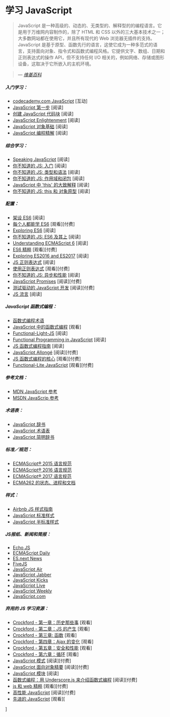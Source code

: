 # 学习 JavaScript

> JavaScript 是一种高级的、动态的、无类型的、解释型的的编程语言。它是用于万维网内容制作的，除了 HTML 和 CSS 以外的三大基本技术之一；大多数网站都在使用它，并且所有现代的 Web 浏览器无插件的支持。JavaScript 是基于原型、函数先行的语言，这使它成为一种多范式的语言，支持面向对象、指令式和函数式编程风格。它提供文字、数组、日期和正则表达式的操作 API，但不支持任何 I/O 相关的，例如网络、存储或图形设备，这取决于它所嵌入的主机环境。

><cite>&#8212; [维基百科](https://en.wikipedia.org/wiki/JavaScript)</cite>

##### 入门学习：

* [codecademy.com JavaScript](https://www.codecademy.com/en/tracks/javascript) [互动]
* [JavaScript 第一步](https://developer.mozilla.org/en-US/docs/Learn/JavaScript/First_steps) [阅读]
* [创建 JavaScript 代码块](https://developer.mozilla.org/en-US/docs/Learn/JavaScript/Building_blocks) [阅读]
* [JavaScript Enlightenment](http://www.javascriptenlightenment.com/) [阅读]
* [JavaScript 对象基础](https://developer.mozilla.org/en-US/docs/Learn/JavaScript/Objects/Basics) [阅读]
* [JavaScript 编程精解](http://eloquentjavascript.net/) [阅读]

##### 综合学习：

* [Speaking JavaScript](http://speakingjs.com/es5/index.html) [阅读]
* [你不知道的 JS: 入门](https://github.com/getify/You-Dont-Know-JS/blob/master/up%20&%20going/README.md#you-dont-know-js-up--going) [阅读]
* [你不知道的 JS: 类型和语法](https://github.com/getify/You-Dont-Know-JS/blob/master/types%20&%20grammar/README.md#you-dont-know-js-types--grammar) [阅读]
* [你不知道的 JS: 作用域和闭包](https://github.com/getify/You-Dont-Know-JS/blob/master/scope%20&%20closures/README.md#you-dont-know-js-scope--closures) [阅读]
* [JavaScript 中 'this' 的大致解释](http://rainsoft.io/gentle-explanation-of-this-in-javascript/) [阅读]
* [你不知道的 JS: this 和 对象原型](https://github.com/getify/You-Dont-Know-JS/blob/master/this%20&%20object%20prototypes/README.md#you-dont-know-js-this--object-prototypes) [阅读]

##### 配置：

* [架设 ES6](https://leanpub.com/setting-up-es6) [阅读]
* [每个人都能学 ES6](https://es6.io/) [观看][付费]
* [Exploring ES6](http://exploringjs.com/es6.html) [阅读]
* [你不知道的 JS: ES6 及其上](https://github.com/getify/You-Dont-Know-JS/blob/master/es6%20&%20beyond/README.md#you-dont-know-js-es6--beyond) [阅读]
* [Understanding ECMAScript 6](https://www.amazon.com/Understanding-ECMAScript-Definitive-JavaScript-Developers/dp/1593277571/ref=as_li_ss_tl?&_encoding=UTF8&tag=fronenddevejo-20&linkCode=ur2&linkId=1ca4f5f23b42aeadad0990ab3bf91ca7&camp=1789&creative=9325) [阅读]
* [ES6 精粹](https://frontendmasters.com/courses/es6-right-parts/) [观看][付费]
* [Exploring ES2016 and ES2017](http://exploringjs.com/es2016-es2017.html) [阅读]
* [JS 正则表达式](http://codylindley.com/techpro/2013_05_14__javascript-regular-expression-/) [阅读]
* [使用正则表达式](http://www.lynda.com/Regular-Expressions-tutorials/Using-Regular-Expressions/85870-2.html) [观看][付费]
* [你不知道的 JS: 异步和性能](https://github.com/getify/You-Dont-Know-JS/blob/master/async%20&%20performance/README.md#you-dont-know-js-async--performance) [阅读]
* [JavaScript Promises](http://www.amazon.com/JavaScript-Promises-Daniel-Parker/dp/1449373216/ref=pd_sim_sbs_14_5) [阅读][付费]
* [测试驱动的 JavaScript 开发](http://www.amazon.com/dp/0321683919/) [阅读][付费]
* [JS 流言](https://mythbusters.js.org/index.html) [阅读]

##### JavaScript 函数式编程：

* [函数式编程术语](https://github.com/hemanth/functional-programming-jargon#functional-programming-jargon)
* [JavaScript 中的函数式编程](https://www.youtube.com/watch?v=BMUiFMZr7vk&list=PL0zVEGEvSaeEd9hlmCXrk5yUyqUag-n84) [观看]
* [Functional-Light-JS](https://github.com/getify/Functional-Light-JS) [阅读]
* [Functional Programming in JavaScript](https://www.amazon.com/Functional-Programming-JavaScript-functional-techniques/dp/1617292826/ref=sr_1_1?&_encoding=UTF8&tag=fronenddevejo-20&linkCode=ur2&linkId=dcc6b0cb7de57fa841f1b178d2d54b9d&camp=1789&creative=9325) [阅读]
* [JS 函数式编程指南](https://drboolean.gitbooks.io/mostly-adequate-guide/content/) [阅读]
* [JavaScript Allongé](https://leanpub.com/javascriptallongesix) [阅读][付费]
* [JS 函数式编程的核心](https://frontendmasters.com/courses/functional-javascript/) [观看][付费]
* [Functional-Lite JavaScript](https://frontendmasters.com/courses/functional-js-lite/) [观看][付费]

##### 参考文档：

* [MDN JavaScript 参考](https://developer.mozilla.org/en-US/docs/Web/JavaScript/Reference)
* [MSDN JavaScrip 参考](https://msdn.microsoft.com/en-us/library/yek4tbz0.aspx)

##### 术语表：

* [JavaScript 辞书](http://www.crockford.com/javascript/encyclopedia/)
* [JavaScript 术语表](https://www.codecademy.com/articles/glossary-javascript)
* [JavaScript 简明辞书](http://jargon.js.org/)

##### 标准／规范：

* [ECMAScript® 2015 语言规范](http://www.ecma-international.org/ecma-262/6.0/index.html)
* [ECMAScript® 2016 语言规范](https://www.ecma-international.org/ecma-262/7.0/)
* [ECMAScript® 2017 语言规范](https://tc39.github.io/ecma262/)
* [ECMA262 的状态、进程和文档](https://github.com/tc39/ecma262)

##### 样式：

* [Airbnb JS 样式指南](http://airbnb.io/javascript/)
* [JavaScript 标准样式](http://standardjs.com/rules.html)
* [JavaScript 半标准样式](https://github.com/Flet/semistandard)

##### JS报纸、新闻和简报：

* [Echo JS](http://www.echojs.com/)
* [ECMAScript Daily](https://ecmascript-daily.github.io/)
* [ES.next News](http://esnextnews.com/)
* [FiveJS](https://fivejs.codeschool.com/)
* [JavaScript Air](https://javascriptair.com/)
* [JavaScript Jabber](https://devchat.tv/js-jabber/)
* [JavaScript Kicks](http://javascriptkicks.com/)
* [JavaScript Live](https://jslive.com/)
* [JavaScript Weekly](http://javascriptweekly.com/)
* [JavaScript.com](https://www.javascript.com/news)

##### 弃用的 JS 学习资源：

* [Crockford - 第一章：历史那些事](https://www.youtube.com/watch?v=JxAXlJEmNMg) [观看]
* [Crockford - 第二章：JS 的产生](https://www.youtube.com/watch?v=RO1Wnu-xKoY) [观看]
* [Crockford - 第三章: 函数](https://www.youtube.com/watch?v=ya4UHuXNygM) [观看]
* [Crockford - 第四章：Ajax 的变化](https://www.youtube.com/watch?v=Fv9qT9joc0M) [观看]
* [Crockford - 第五章：安全和性能](https://www.youtube.com/watch?v=47Ceot8yqeI) [观看]
* [Crockford - 第六章：循环](https://www.youtube.com/watch?v=QgwSUtYSUqA) [观看]
* [JavaScript 模式](http://www.amazon.com/gp/product/0596806752/ref=as_li_tl?ie=UTF8&camp=1789&creative=390957&creativeASIN=0596806752&linkCode=as2&tag=fronenddevejo-20&linkId=K56OPQZNQNMPF6QI) [阅读][付费]
* [JavaScript 面向对象精要](http://www.amazon.com/gp/product/1593275404/ref=as_li_tl?ie=UTF8&camp=1789&creative=390957&creativeASIN=1593275404&linkCode=as2&tag=fronenddevejo-20&linkId=NQTZVDOIMJRGMAQM) [阅读][付费]
* [JavaScript 模块](http://jsmodules.io/cjs.html) [阅读]
* [函数式编程：用 Underscore.js 来介绍函数式编程](http://www.amazon.com/gp/product/1449360726/ref=as_li_tl?ie=UTF8&camp=1789&creative=390957&creativeASIN=1449360726&linkCode=as2&tag=fronenddevejo-20&linkId=BDQC3FTEB3YXTYCK) [阅读][付费]
* [js 和 web 精粹](https://frontendmasters.com/courses/good-parts-javascript-web/) [观看][付费]
* [高性能 JavaScript](http://www.amazon.com/Performance-JavaScript-Faster-Application-Interfaces/dp/059680279X/ref=sr_1_1) [阅读][付费]
* [先进的 JavaScript](https://frontendmasters.com/courses/advanced-javascript/) [观看][

]





























